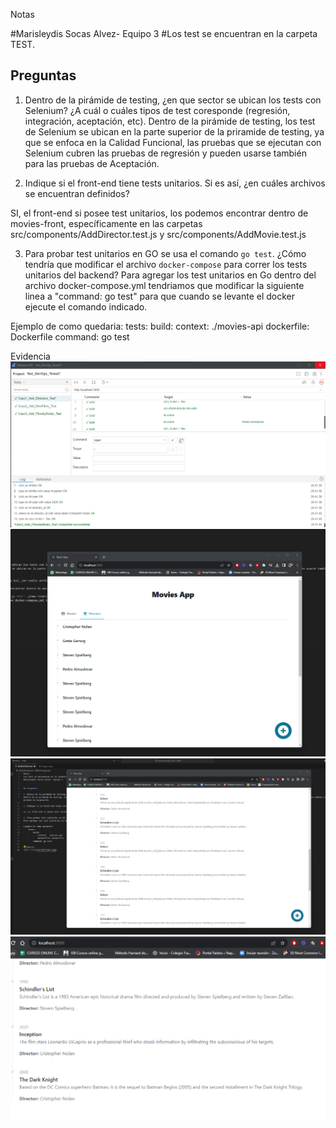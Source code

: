 Notas

#Marisleydis Socas Alvez- Equipo 3
#Los test se encuentran en la carpeta TEST.

## Preguntas

1. Dentro de la pirámide de testing, ¿en que sector se ubican los tests con Selenium? ¿A cuál o cuáles tipos de test coresponde (regresión, integración, aceptación, etc).
Dentro de la pirámide de testing, los test de Selenium se ubican en la parte superior de la priramide de testing, ya que se enfoca en la Calidad Funcional, las pruebas que se ejecutan con Selenium cubren las pruebas de regresión y pueden usarse también para las pruebas de Aceptación.

2. Indique si el front-end tiene tests unitarios. Si es así, ¿en cuáles archivos se encuentran definidos?

SI, el front-end si posee test unitarios, los podemos encontrar dentro de movies-front, específicamente en las carpetas src/components/AddDirector.test.js y src/components/AddMovie.test.js

3. Para probar test unitarios en GO se usa el comando `go test`. ¿Cómo tendría que modificar el archivo `docker-compose` para correr los tests unitarios del backend?
Para agregar los test unitarios en Go dentro del archivo docker-compose.yml tendriamos que modificar la siguiente linea a "command: go test" para que cuando se levante el docker ejecute el comando indicado.

Ejemplo de como quedaria:
    tests:
        build:
            context: ./movies-api
            dockerfile: Dockerfile
        command: go test

Evidencia
![Alt text](evidencia01.png)
![Alt text](evidencia02.png)
![Alt text](evidencia03.png)
![Alt text](evidencia04.png)